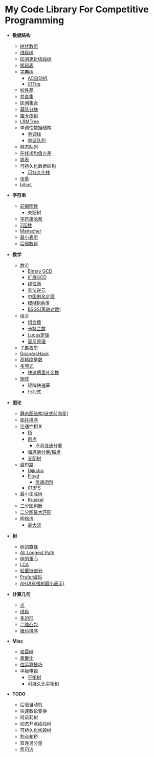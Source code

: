 # My Code Library For Competitive Programming
- **数据结构**
  - [树状数组](https://github.com/hhy3/cp-library/blob/master/hy/fenwick_tree.hpp)
  - [线段树](https://github.com/hhy3/cp-library/blob/master/hy/seg_tree.hpp)
  - [区间更新线段树](https://github.com/hhy3/cp-library/blob/master/lazy_seg_tree.hpp)
  - [稀疏表](https://github.com/hhy3/cp-library/blob/master/hy/sparse_table.hpp)
  - [字典树](https://github.com/hhy3/cp-library/blob/master/hy/trie.hpp)
    - [AC自动机](https://github.com/hhy3/cp-library/blob/master/hy/trie.hpp)
    - [01Trie](https://github.com/hhy3/cp-library/blob/master/hy/trie.hpp)
  - [线性基](https://github.com/hhy3/cp-library/blob/master/hy/linear_bases.hpp)
  - [并查集](https://github.com/hhy3/cp-library/blob/master/hy/uf.hpp)
  - [区间集合](https://github.com/hhy3/cp-library/blob/master/hy/ranges.hpp)
  - [莫队分块](https://github.com/hhy3/cp-library/blob/master/hy/mo.hpp#L12-L43)
  - [笛卡尔树](https://github.com/hhy3/cp-library/blob/master/hy/cartesian_tree.hpp)
  - [LRMTree](https://github.com/hhy3/cp-library/blob/master/hy/lrm_tree.hpp)
  - 单调性数据结构
    - [单调栈](https://github.com/hhy3/cp-library/blob/master/hy/monotone_stack.hpp)
    - [单调队列](https://github.com/hhy3/cp-library/blob/master/hy/monotone_queue.hpp)
  - [静态队列](https://github.com/hhy3/cp-library/blob/master/hy/static_queue.hpp)
  - [在线求均值方差](https://github.com/hhy3/cp-library/blob/master/hy/online_ev.hpp)
  - [跳表](https://github.com/hhy3/cp-library/blob/master/hy/skip_list.hpp)
  - 可持久化数据结构
    - [可持久化栈](https://github.com/hhy3/cp-library/blob/master/hy/persistent_stack.hpp)
  - [张量](https://github.com/hhy3/cp-library/blob/master/hy/tensor.hpp)
  - [bitset](https://github.com/hhy3/cp-library/blob/master/hy/bitset.hpp)
- **字符串**
  - [前缀函数](https://github.com/hhy3/cp-library/blob/master/hy/string_algos.hpp)
    - 失配树
  - [字符串哈希](https://github.com/hhy3/cp-library/blob/master/hy/string_algos.hpp)
  - [Z函数](https://github.com/hhy3/cp-library/blob/master/hy/string_algos.hpp)
  - [Manacher](https://github.com/hhy3/cp-library/blob/master/hy/string_algos.hpp)
  - [最小表示](https://github.com/hhy3/cp-library/blob/master/hy/string_algos.hpp)
  - [后缀数组](https://github.com/hhy3/cp-library/blob/master/hy/string_algos.hpp)
- **数学**
  - 数论
    - [Binary GCD](https://github.com/hhy3/cp-library/blob/master/hy/math.hpp)
    - [扩展GCD](https://github.com/hhy3/cp-library/blob/master/hy/math.hpp)
    - [线性筛](https://github.com/hhy3/cp-library/blob/master/hy/math.hpp)
    - [乘法逆元](https://github.com/hhy3/cp-library/blob/master/hy/math.hpp)
    - [中国剩余定理](https://github.com/hhy3/cp-library/blob/master/hy/math.hpp)
    - [模M剩余类](https://github.com/hhy3/cp-library/blob/master/hy/modint.hpp)
    - [BSGS(离散对数)](https://github.com/hhy3/cp-library/blob/master/hy/math.hpp)
  - 组合
    - [组合数](https://github.com/hhy3/cp-library/blob/master/hy/math.hpp)
    - [卡特兰数](https://github.com/hhy3/cp-library/blob/master/hy/math.hpp)
    - [Lucas定理](https://github.com/hhy3/cp-library/blob/master/hy/math.hpp)
    - [容斥原理](https://github.com/hhy3/cp-library/blob/master/hy/math.hpp)
  - [子集枚举](https://github.com/hhy3/cp-library/blob/master/hy/math.hpp)
  - [GospersHack](https://github.com/hhy3/cp-library/blob/master/hy/math.hpp)
  - [高精度整数](https://github.com/hhy3/cp-library/blob/master/hy/bigint.hpp)
  - [多项式](https://github.com/hhy3/cp-library/blob/master/hy/poly.hpp)
    - [快速傅里叶变换](https://github.com/hhy3/cp-library/blob/master/hy/poly.hpp)
  - [矩阵](https://github.com/hhy3/cp-library/blob/master/hy/matrix.hpp)
    - 矩阵快速幂
    - 行列式
- **图论**
  - [静态图结构(链式前向星)](https://github.com/hhy3/cp-library/blob/master/hy/static_graph.hpp)
  - [拓扑排序](https://github.com/hhy3/cp-library/blob/master/hy/graph_algos.hpp)
  - 连通性相关
    - [桥](https://github.com/hhy3/cp-library/blob/master/hy/graph_algos.hpp)
    - [割点](https://github.com/hhy3/cp-library/blob/master/hy/graph_algos.hpp)
      - 点双连通分量
    - [强连通分量/缩点](https://github.com/hhy3/cp-library/blob/master/hy/graph_algos.hpp)
    - [支配树](https://github.com/hhy3/cp-library/blob/master/hy/graph_algos.hpp)
  - 最短路
    - [Dijkstra](https://github.com/hhy3/cp-library/blob/master/hy/shortest_path.hpp)
    - [Floyd](https://github.com/hhy3/cp-library/blob/master/hy/shortest_path.hpp)
      - [传递闭包](https://github.com/hhy3/cp-library/blob/master/hy/transitive_closure.hpp#L8-L18)
    - [01BFS](https://github.com/hhy3/cp-library/blob/master/hy/shortest_path.hpp)
  - 最小生成树
    - [Kruskal](https://github.com/hhy3/cp-library/blob/master/hy/mst.hpp)
  - [二分图判断](https://github.com/hhy3/cp-library/blob/master/hy/../../../../../../../hy/graph_algos.hpp.hpp)
  - [二分图最大匹配](https://github.com/hhy3/cp-library/blob/master/hy/hungarian.hpp)
  - 网络流
    - [最大流](https://github.com/hhy3/cp-library/blob/master/hy/maxflow.hpp)
- **树**
  - [树的直径](https://github.com/hhy3/cp-library/blob/master/hy/tree_algos.hpp)
  - [All Longest Path](https://github.com/hhy3/cp-library/blob/master/hy/tree_algos.hpp)
  - [树的重心](https://github.com/hhy3/cp-library/blob/master/hy/tree_algos.hpp)
  - [LCA](https://github.com/hhy3/cp-library/blob/master/hy/tree_algos.hpp)
  - [轻重链剖分](https://github.com/hhy3/cp-library/blob/master/hy/tree_algos.hpp)
  - [Prufer编码](https://github.com/hhy3/cp-library/blob/master/hy/tree_algos.hpp)
  - [AHU(有根树最小表示)](https://github.com/hhy3/cp-library/blob/master/hy/tree_algos.hpp)
- **计算几何**
  - [点](https://github.com/hhy3/cp-library/blob/master/hy/geometry.hpp#L15-L31)
  - [线段](https://github.com/hhy3/cp-library/blob/master/hy/geometry.hpp#L33-L61)
  - [多边形](https://github.com/hhy3/cp-library/blob/master/hy/geometry.hpp#L63-L95)
  - [二维凸包](https://github.com/hhy3/cp-library/blob/master/hy/geometry.hpp#L97-L109)
  - [极角排序](https://github.com/hhy3/cp-library/blob/master/hy/geometry.hpp#L111-L116)
- **Misc**
  - [格雷码](https://github.com/hhy3/cp-library/blob/master/hy/misc.hpp#L8-L17)
  - [离散化](https://github.com/hhy3/cp-library/blob/master/hy/discretizer.hpp#L11-L20) 
  - [位运算技巧](https://github.com/hhy3/cp-library/blob/master/hy/bit_hacks.hpp)
  - 平板电视
    - [平衡树](https://github.com/hhy3/cp-library/blob/master/hy/pbds.cc#L7)
    - [可持久化平衡树](https://github.com/hhy3/cp-library/blob/master/hy/pbds.cc#L24-L25)

- **TODO**
  - 后缀自动机
  - 快速数论变换
  - 珂朵莉树
  - 动态开点线段树
  - 可持久化线段树
  - 割点和桥
  - 双连通分量
  - 费用流
